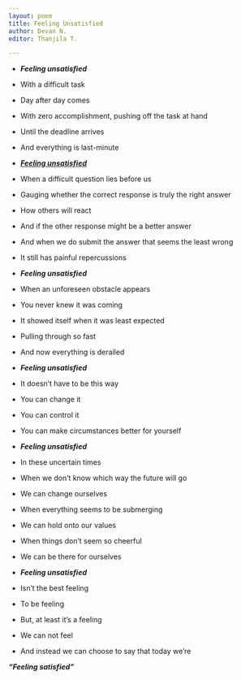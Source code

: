 ```yaml
---
layout: poem
title: Feeling Unsatisfied
author: Devan N.
editor: Thanjila T.

---
```

* **_Feeling unsatisfied_**
* With a difficult task
* Day after day comes
* With zero accomplishment, pushing off the task at hand
* Until the deadline arrives
* And everything is last-minute

* <ins> **_Feeling unsatisfied_** </ins>
* When a difficult question lies before us
* Gauging whether the correct response is truly the right answer
* How others will react
* And if the other response might be a better answer
* And when we do submit the answer that seems the least wrong
* It still has painful repercussions

* **_Feeling unsatisfied_**
* When an unforeseen obstacle appears
* You never knew it was coming
* It showed itself when it was least expected
* Pulling through so fast
* And now everything is derailed

* **_Feeling unsatisfied_**
* It doesn’t have to be this way
* You can change it
* You can control it
* You can make circumstances better for yourself

* **_Feeling unsatisfied_**
* In these uncertain times
* When we don’t know which way the future will go
* We can change ourselves
* When everything seems to be submerging
* We can hold onto our values
* When things don’t seem so cheerful
* We can be there for ourselves

* **_Feeling unsatisfied_**
* Isn’t the best feeling
* To be feeling
* But, at least it’s a feeling
* We can not feel
* And instead we can choose to say that today we’re

**_“Feeling satisfied”_**
